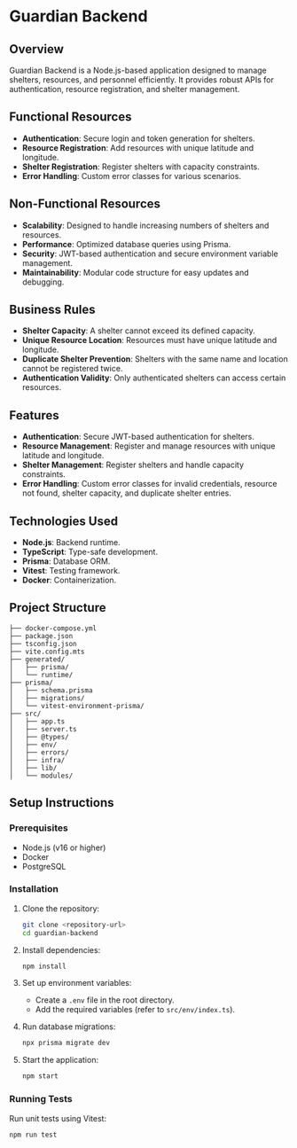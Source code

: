 # Guardian Backend

## Overview
Guardian Backend is a Node.js-based application designed to manage shelters, resources, and personnel efficiently. It provides robust APIs for authentication, resource registration, and shelter management.

## Functional Resources
- **Authentication**: Secure login and token generation for shelters.
- **Resource Registration**: Add resources with unique latitude and longitude.
- **Shelter Registration**: Register shelters with capacity constraints.
- **Error Handling**: Custom error classes for various scenarios.

## Non-Functional Resources
- **Scalability**: Designed to handle increasing numbers of shelters and resources.
- **Performance**: Optimized database queries using Prisma.
- **Security**: JWT-based authentication and secure environment variable management.
- **Maintainability**: Modular code structure for easy updates and debugging.

## Business Rules
- **Shelter Capacity**: A shelter cannot exceed its defined capacity.
- **Unique Resource Location**: Resources must have unique latitude and longitude.
- **Duplicate Shelter Prevention**: Shelters with the same name and location cannot be registered twice.
- **Authentication Validity**: Only authenticated shelters can access certain resources.

## Features
- **Authentication**: Secure JWT-based authentication for shelters.
- **Resource Management**: Register and manage resources with unique latitude and longitude.
- **Shelter Management**: Register shelters and handle capacity constraints.
- **Error Handling**: Custom error classes for invalid credentials, resource not found, shelter capacity, and duplicate shelter entries.

## Technologies Used
- **Node.js**: Backend runtime.
- **TypeScript**: Type-safe development.
- **Prisma**: Database ORM.
- **Vitest**: Testing framework.
- **Docker**: Containerization.

## Project Structure
```
├── docker-compose.yml
├── package.json
├── tsconfig.json
├── vite.config.mts
├── generated/
│   ├── prisma/
│   └── runtime/
├── prisma/
│   ├── schema.prisma
│   ├── migrations/
│   └── vitest-environment-prisma/
├── src/
│   ├── app.ts
│   ├── server.ts
│   ├── @types/
│   ├── env/
│   ├── errors/
│   ├── infra/
│   ├── lib/
│   └── modules/
```

## Setup Instructions

### Prerequisites
- Node.js (v16 or higher)
- Docker
- PostgreSQL

### Installation
1. Clone the repository:
   ```bash
   git clone <repository-url>
   cd guardian-backend
   ```
2. Install dependencies:
   ```bash
   npm install
   ```
3. Set up environment variables:
   - Create a `.env` file in the root directory.
   - Add the required variables (refer to `src/env/index.ts`).

4. Run database migrations:
   ```bash
   npx prisma migrate dev
   ```

5. Start the application:
   ```bash
   npm start
   ```

### Running Tests
Run unit tests using Vitest:
```bash
npm run test
```